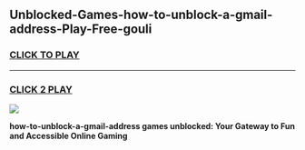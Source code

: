 
## Unblocked-Games-how-to-unblock-a-gmail-address-Play-Free-gouli
<h3>
<a href="https://premium76.site?title=how-to-unblock-a-gmail-address&ref=21A">CLICK TO PLAY</a></h3>
<hr>

<h3>
<a href="https://premium76.site?title=how-to-unblock-a-gmail-address&ref=21A">CLICK 2 PLAY</a>
  
</h3>

<a href="https://premium76.site?title=how-to-unblock-a-gmail-address&ref=21A"><img src="https://clearcache.store/games.png"></a>


**how-to-unblock-a-gmail-address games unblocked: Your Gateway to Fun and Accessible Online Gaming**
